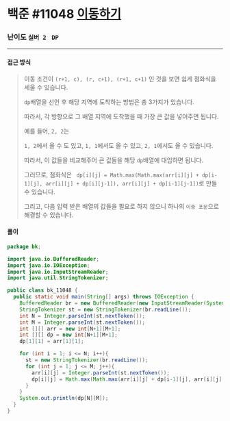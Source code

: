 # 백준 #11048 [이동하기](https://www.acmicpc.net/problem/11048)

### 난이도 `실버 2 `  `DP` 

---

#### 접근 방식

> 이동 조건이 `(r+1, c), (r, c+1), (r+1, c+1)` 인 것을 보면 쉽게 점화식을 세울 수 있습니다.
>
> `dp`배열을 선언 후 해당 지역에 도착하는 방법은 총 3가지가 있습니다.
>
> 따라서, 각 방향으로 그 배열 지역에 도착했을 때 가장 큰 값을 넣어주면 됩니다.
>
> 예를 들어, `2, 2`는 
>
> `1, 2`에서 올 수 도 있고, `1, 1`에서도 올 수 있고, `2, 1`에서도 올 수 있습니다.
>
> 따라서, 이 값들을 비교해주어 큰 값들을 해당 `dp`배열에 대입하면 됩니다.
>
> 그러므로, 점화식은 ` dp[i][j] = Math.max(Math.max(arr[i][j] + dp[i-1][j], arr[i][j] + dp[i][j-1]), arr[i][j] + dp[i-1][j-1])`로 만들 수 있습니다.
>
> 그리고, 다음 입력 받은 배열의 값들을 필요로 하지 않으니 하나의 `이중 포문`으로 해결할 수 있습니다.

#### 풀이

```java
package bk;

import java.io.BufferedReader;
import java.io.IOException;
import java.io.InputStreamReader;
import java.util.StringTokenizer;

public class bk_11048 {
  public static void main(String[] args) throws IOException {
    BufferedReader br = new BufferedReader(new InputStreamReader(System.in));
    StringTokenizer st = new StringTokenizer(br.readLine());
    int N = Integer.parseInt(st.nextToken());
    int M = Integer.parseInt(st.nextToken());
    int [][] arr = new int[N+1][M+1];
    int [][] dp = new int[N+1][M+1];
    dp[1][1] = arr[1][1];

    for (int i = 1; i <= N; i++){
      st = new StringTokenizer(br.readLine());
      for (int j = 1; j <= M; j++){
        arr[i][j] = Integer.parseInt(st.nextToken());
        dp[i][j] = Math.max(Math.max(arr[i][j] + dp[i-1][j], arr[i][j] + dp[i][j-1]), arr[i][j] + dp[i-1][j-1]);
      }
    }
    System.out.println(dp[N][M]);
  }
}

```

